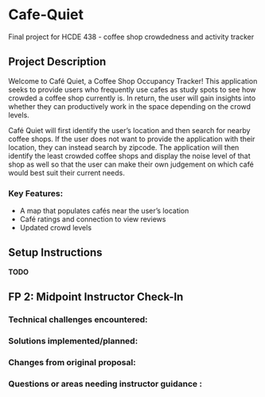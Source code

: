 # Cafe-Quiet
Final project for HCDE 438 - coffee shop crowdedness and activity tracker

## Project Description
Welcome to Café Quiet, a Coffee Shop Occupancy Tracker! This application seeks to provide users who frequently use cafes as study spots to see how crowded a coffee shop currently is. In return, the user will gain insights into whether they can productively work in the space depending on the crowd levels. 

Café Quiet will first identify the user’s location and then search for nearby coffee shops. If the user does not want to provide the application with their location, they can instead search by zipcode. The application will then identify the least crowded coffee shops and display the noise level of that shop as well so that the user can make their own judgement on which café would best suit their current needs. 

### **Key Features:**
- A map that populates cafés near the user’s location
- Café ratings and connection to view reviews
- Updated crowd levels

## Setup Instructions
**TODO**

## FP 2: Midpoint Instructor Check-In
### Technical challenges encountered:

### Solutions implemented/planned:

### Changes from original proposal:

### Questions or areas needing instructor guidance :
